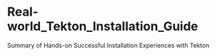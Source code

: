 # Real-world_Tekton_Installation_Guide
Summary of Hands-on Successful Installation Experiences with Tekton
